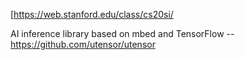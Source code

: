 [https://web.stanford.edu/class/cs20si/

AI inference library based on mbed and TensorFlow -- https://github.com/utensor/utensor

